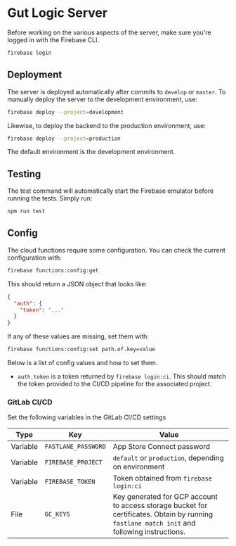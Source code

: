 # Gut Logic Server

Before working on the various aspects of the server, make sure you're logged in with the Firebase CLI.

```sh
firebase login
```

## Deployment

The server is deployed automatically after commits to `develop` or `master`. To manually deploy the server to the development environment, use:

```sh
firebase deploy --project=development
```

Likewise, to deploy the backend to the production environment, use:

```sh
firebase deploy --project=production
```

The default environment is the development environment.

## Testing

The test command will automatically start the Firebase emulator before running the tests. Simply run:

```sh
npm run test
```

## Config

The cloud functions require some configuration. You can check the current configuration with:

```sh
firebase functions:config:get
```

This should return a JSON object that looks like:

```json
{
  "auth": {
    "token": "..."
  }
}
```

If any of these values are missing, set them with:

```sh
firebase functions:config:set path.of.key=value
```

Below is a list of config values and how to set them.

- `auth.token` is a token returned by `firebase login:ci`. This should match the token provided to the CI/CD pipeline for the associated project.

### GitLab CI/CD

Set the following variables in the GitLab CI/CD settings

| Type     | Key                 | Value                                                                                                                                        |
| -------- | ------------------- | -------------------------------------------------------------------------------------------------------------------------------------------- |
| Variable | `FASTLANE_PASSWORD` | App Store Connect password                                                                                                                   |
| Variable | `FIREBASE_PROJECT`  | `default` or `production`, depending on environment                                                                                          |
| Variable | `FIREBASE_TOKEN`    | Token obtained from `firebase login:ci`                                                                                                      |
| File     | `GC_KEYS`           | Key generated for GCP account to access storage bucket for certificates. Obtain by running `fastlane match init` and following instructions. |
